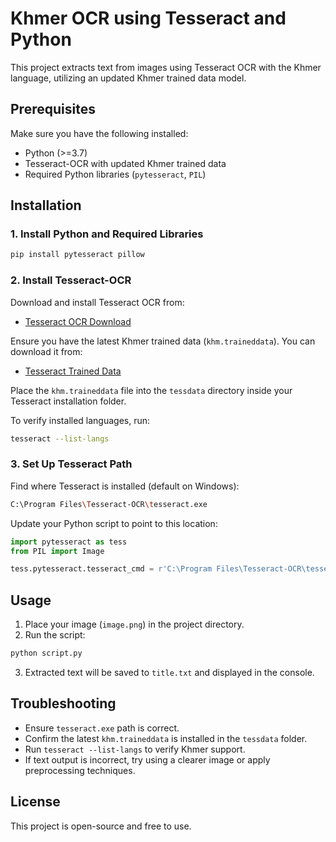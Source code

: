 # Khmer OCR using Tesseract and Python

This project extracts text from images using Tesseract OCR with the Khmer language, utilizing an updated Khmer trained data model.

## Prerequisites

Make sure you have the following installed:

- Python (>=3.7)
- Tesseract-OCR with updated Khmer trained data
- Required Python libraries (`pytesseract`, `PIL`)

## Installation

### 1. Install Python and Required Libraries

```sh
pip install pytesseract pillow
```

### 2. Install Tesseract-OCR

Download and install Tesseract OCR from:

- [Tesseract OCR Download](https://github.com/UB-Mannheim/tesseract/wiki)

Ensure you have the latest Khmer trained data (`khm.traineddata`). You can download it from:

- [Tesseract Trained Data](https://github.com/tesseract-ocr/tessdata)

Place the `khm.traineddata` file into the `tessdata` directory inside your Tesseract installation folder.

To verify installed languages, run:

```sh
tesseract --list-langs
```

### 3. Set Up Tesseract Path

Find where Tesseract is installed (default on Windows):

```sh
C:\Program Files\Tesseract-OCR\tesseract.exe
```

Update your Python script to point to this location:

```python
import pytesseract as tess
from PIL import Image

tess.pytesseract.tesseract_cmd = r'C:\Program Files\Tesseract-OCR\tesseract.exe'
```

## Usage

1. Place your image (`image.png`) in the project directory.
2. Run the script:

```sh
python script.py
```

3. Extracted text will be saved to `title.txt` and displayed in the console.

## Troubleshooting

- Ensure `tesseract.exe` path is correct.
- Confirm the latest `khm.traineddata` is installed in the `tessdata` folder.
- Run `tesseract --list-langs` to verify Khmer support.
- If text output is incorrect, try using a clearer image or apply preprocessing techniques.

## License

This project is open-source and free to use.

